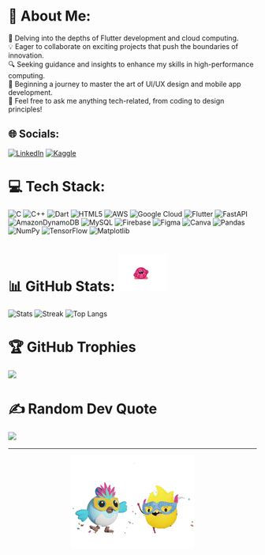 # 💫 About Me:
🚀 Delving into the depths of Flutter development and cloud computing.<br>💡 Eager to collaborate on exciting projects that push the boundaries of innovation.<br>🔍 Seeking guidance and insights to enhance my skills in high-performance computing.<br>🌱 Beginning a journey to master the art of UI/UX design and mobile app development.<br>💬 Feel free to ask me anything tech-related, from coding to design principles!


## 🌐 Socials:
[![LinkedIn](https://img.shields.io/badge/LinkedIn-%230077B5.svg?logo=linkedin&logoColor=white)](https://linkedin.com/in/sheetal-ahuja) 
[![Kaggle](https://img.shields.io/badge/Kaggle-%234d71af.svg?logo=kaggle&logoColor=white)](https://www.kaggle.com/sheetalahuja)

# 💻 Tech Stack:
![C](https://img.shields.io/badge/c-%2300599C.svg?style=flat&logo=c&logoColor=white) ![C++](https://img.shields.io/badge/c++-%2300599C.svg?style=flat&logo=c%2B%2B&logoColor=white) ![Dart](https://img.shields.io/badge/dart-%230175C2.svg?style=flat&logo=dart&logoColor=white) ![HTML5](https://img.shields.io/badge/html5-%23E34F26.svg?style=flat&logo=html5&logoColor=white) ![AWS](https://img.shields.io/badge/AWS-%23FF9900.svg?style=flat&logo=amazon-aws&logoColor=white) ![Google Cloud](https://img.shields.io/badge/GoogleCloud-%234285F4.svg?style=flat&logo=google-cloud&logoColor=white) ![Flutter](https://img.shields.io/badge/Flutter-%2302569B.svg?style=flat&logo=Flutter&logoColor=white) ![FastAPI](https://img.shields.io/badge/FastAPI-005571?style=flat&logo=fastapi) ![AmazonDynamoDB](https://img.shields.io/badge/Amazon%20DynamoDB-4053D6?style=flat&logo=Amazon%20DynamoDB&logoColor=white) ![MySQL](https://img.shields.io/badge/mysql-%2300000f.svg?style=flat&logo=mysql&logoColor=white) ![Firebase](https://img.shields.io/badge/Firebase-039BE5?style=flat&logo=Firebase&logoColor=white) ![Figma](https://img.shields.io/badge/figma-%23F24E1E.svg?style=flat&logo=figma&logoColor=white) ![Canva](https://img.shields.io/badge/Canva-%2300C4CC.svg?style=flat&logo=Canva&logoColor=white) ![Pandas](https://img.shields.io/badge/pandas-%23150458.svg?style=flat&logo=pandas&logoColor=white) ![NumPy](https://img.shields.io/badge/numpy-%23013243.svg?style=flat&logo=numpy&logoColor=white) ![TensorFlow](https://img.shields.io/badge/TensorFlow-%23FF6F00.svg?style=flat&logo=TensorFlow&logoColor=white) ![Matplotlib](https://img.shields.io/badge/Matplotlib-%23ffffff.svg?style=flat&logo=Matplotlib&logoColor=black)

# 📊 GitHub Stats: <img src="cute.gif" width="100"/>
![Stats](https://github-readme-stats.vercel.app/api?username=sheetal-ahuja&theme=dracula&hide_border=true&include_all_commits=true&count_private=false) 
![Streak](https://github-readme-streak-stats.herokuapp.com/?user=sheetal-ahuja&theme=dracula&hide_border=true) 
![Top Langs](https://github-readme-stats.vercel.app/api/top-langs/?username=sheetal-ahuja&theme=dracula&hide_border=true&include_all_commits=true&count_private=false&layout=compact) 
# 🏆 GitHub Trophies
![](https://github-profile-trophy.vercel.app/?username=sheetal-ahuja&theme=dracula&no-frame=true&no-bg=true&margin-w=4)

# ✍️ Random Dev Quote
![](https://quotes-github-readme.vercel.app/api?type=horizontal&theme=dark)

---
<!-- Animation -->
<p align="center">
  <img src="animation.gif" alt="Cartoon Girl Coding" width="250"/>
</p>
